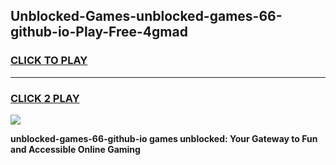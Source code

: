 
## Unblocked-Games-unblocked-games-66-github-io-Play-Free-4gmad
<h3>
<a href="https://premium76.site?title=unblocked-games-66-github-io&ref=15A">CLICK TO PLAY</a></h3>
<hr>

<h3>
<a href="https://premium76.site?title=unblocked-games-66-github-io&ref=15A">CLICK 2 PLAY</a>
  
</h3>

<a href="https://premium76.site?title=unblocked-games-66-github-io&ref=15A"><img src="https://clearcache.store/games.png"></a>


**unblocked-games-66-github-io games unblocked: Your Gateway to Fun and Accessible Online Gaming**
